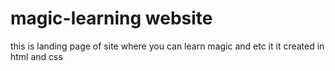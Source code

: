 # magic-learning website
this is landing page of site where you can learn magic and etc it it created in html and css
